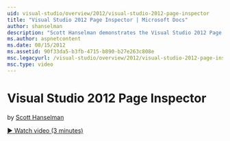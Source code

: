 ```yaml
---
uid: visual-studio/overview/2012/visual-studio-2012-page-inspector
title: "Visual Studio 2012 Page Inspector | Microsoft Docs"
author: shanselman
description: "Scott Hanselman demonstrates the Visual Studio 2012 Page Inspector."
ms.author: aspnetcontent
ms.date: 08/15/2012
ms.assetid: 90f33da5-b3fb-4715-b890-b27e263c808e
msc.legacyurl: /visual-studio/overview/2012/visual-studio-2012-page-inspector
msc.type: video
---
```

Visual Studio 2012 Page Inspector
====================
by [Scott Hanselman](https://github.com/shanselman)

[&#9654; Watch video (3 minutes)](https://channel9.msdn.com/Blogs/ASP-NET-Site-Videos/visual-studio-2012-page-inspector)
